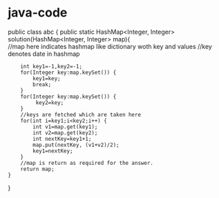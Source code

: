 # java-code





public class abc {
	public static HashMap<Integer, Integer> solution(HashMap<Integer, Integer> map){	
		//map here indicates hashmap like dictionary woth key and values
		//key denotes date in hashmap
		
		int key1=-1,key2=-1;
		for(Integer key:map.keySet()) {
			key1=key;
			break;
		}
		for(Integer key:map.keySet()) {
			 key2=key;
		}
		//keys are fetched which are taken here
		for(int i=key1;i<key2;i++) {
			int v1=map.get(key1);
			int v2=map.get(key2);
			int nextKey=key1+1;
			map.put(nextKey, (v1+v2)/2);
			key1=nextKey;
		}
		//map is return as required for the answer.
		return map;
	}
  }

